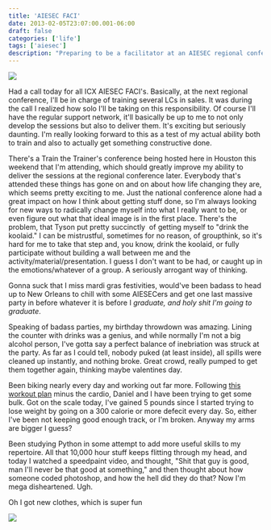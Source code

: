 ```yaml
---
title: 'AIESEC FACI'
date: 2013-02-05T23:07:00.001-06:00
draft: false
categories: ['life']
tags: ['aiesec']
description: "Preparing to be a facilitator at an AIESEC regional conference, reflecting on personal growth and challenges with group activities."
---
```




[![](http://4.bp.blogspot.com/-nRQ1zdQzL8M/UQ8NJ4FtTdI/AAAAAAAAMLI/ZqazfsuXvN0/s400/IMG_4670.JPG)](http://4.bp.blogspot.com/-nRQ1zdQzL8M/UQ8NJ4FtTdI/AAAAAAAAMLI/ZqazfsuXvN0/s1600/IMG_4670.JPG)


Had a call today for all ICX AIESEC FACI's. Basically, at the next regional conference, I'll be in charge of training several LCs in sales. It was during the call I realized how solo I'll be taking on this responsibility. Of course I'll have the regular support network, it'll basically be up to me to not only develop the sessions but also to deliver them. It's exciting but seriously daunting. I'm really looking forward to this as a test of my actual ability both to train and also to actually get something constructive done.

There's a Train the Trainer's conference being hosted here in Houston this weekend that I'm attending, which should greatly improve my ability to deliver the sessions at the regional conference later. Everybody that's attended these things has gone on and on about how life changing they are, which seems pretty exciting to me. Just the national conference alone had a great impact on how I think about getting stuff done, so I'm always looking for new ways to radically change myself into what I really want to be, or even figure out what that ideal image is in the first place. There's the problem, that Tyson put pretty succinctly  of getting myself to "drink the koolaid." I can be mistrustful, sometimes for no reason, of groupthink, so it's hard for me to take that step and, you know, drink the koolaid, or fully participate without building a wall between me and the activity/material/presentation. I guess I don't want to be had, or caught up in the emotions/whatever of a group. A seriously arrogant way of thinking.

Gonna suck that I miss mardi gras festivities, would've been badass to head up to New Orleans to chill with some AIESECers and get one last massive party in before whatever it is before I _graduate, and holy shit I'm going to graduate_.

Speaking of badass parties, my birthday throwdown was amazing. Lining the counter with drinks was a genius, and while normally I'm not a big alcohol person, I've gotta say a perfect balance of inebriation was struck at the party. As far as I could tell, nobody puked (at least inside), all spills were cleaned up instantly, and nothing broke. Great crowd, really pumped to get them together again, thinking maybe valentines day.

Been biking nearly every day and working out far more. Following [this workout plan](http://www.reddit.com/r/Fitness/comments/14o0tx/who_says_asians_are_tiny_my_6_month_cut_progress/) minus the cardio, Daniel and I have been trying to get some bulk. Got on the scale today, I've gained 5 pounds since I started trying to lose weight by going on a 300 calorie or more defecit every day. So, either I've been not keeping good enough track, or I'm broken. Anyway my arms are bigger I guess?

Been studying Python in some attempt to add more useful skills to my repertoire. All that 10,000 hour stuff keeps flitting through my head, and today I watched a speedpaint video, and thought, "Shit that guy is good, man I'll never be that good at something," and then thought about how someone coded photoshop, and how the hell did they do that? Now I'm mega disheartened. Ugh.



Oh I got new clothes, which is super fun




[![](http://4.bp.blogspot.com/-QbOHdtmCpYA/UQ8LhiZNw4I/AAAAAAAAMHw/lC2mPM6wQCw/s400/20130126_124701.jpg)](http://4.bp.blogspot.com/-QbOHdtmCpYA/UQ8LhiZNw4I/AAAAAAAAMHw/lC2mPM6wQCw/s1600/20130126_124701.jpg)
